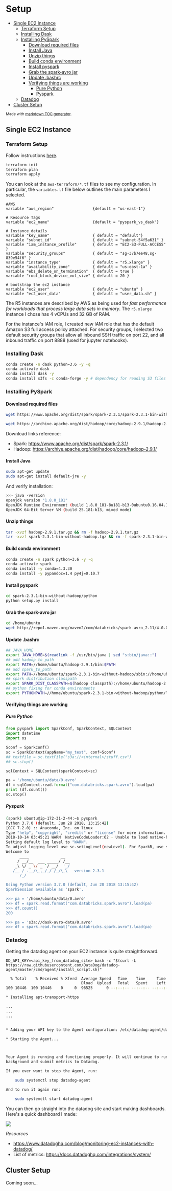 # Setup

- [Single EC2 Instance](#single-ec2-instance)
  * [Terraform Setup](#terraform-setup)
  * [Installing Dask](#installing-dask)
  * [Installing PySpark](#installing-pyspark)
    + [Download required files](#download-required-files)
    + [Install Java](#install-java)
    + [Unzip things](#unzip-things)
    + [Build conda environment](#build-conda-environment)
    + [Install pyspark](#install-pyspark)
    + [Grab the spark-avro jar](#grab-the-spark-avro-jar)
    + [Update .bashrc](#update-bashrc)
    + [Verifying things are working](#verifying-things-are-working)
      - [Pure Python](#pure-python)
      - [Pyspark](#pyspark)
  * [Datadog](#datadog)
- [Cluster Setup](#cluster-setup)


<sub>Made with [markdown TOC generator](https://ecotrust-canada.github.io/markdown-toc/).</sub>

## Single EC2 Instance

### Terraform Setup

Follow instructions [here](https://www.terraform.io/intro/getting-started/build.html).

```bash
terraform init
terraform plan
terraform apply
```

You can look at the `aws-terraform/*.tf` files to see my configuration. In particular, the `variables.tf` file below outlines the main parameters I selected.

```
#AWS
variable "aws_region"                 {default = "us-east-1"}

# Resource Tags
variable "ec2_name"                   {default = "pyspark_vs_dask"}

# Instance details
variable "key_name"                   { default = "default"}
variable "subnet_id"                  { default = "subnet-54f5a631" }
variable "iam_instance_profile"       { default = "EC2-S3-FULL-ACCESS" }
variable "security_groups"            { default = "sg-37b7ee48,sg-839e54f6" }
variable "instance_type"              { default = "r5.xlarge" }
variable "availability_zone"          { default = "us-east-1a" }
variable "ebs_delete_on_termination"  { default = true }
variable "root_block_device_vol_size" { default = 20 }

# bootstrap the ec2 instance
variable "ec2_user"                   { default = "ubuntu" }
variable "ec2_user_data"              { default = "user_data.sh" }
```

The R5 instances are described by AWS as being used for *fast performance for workloads that process large data sets in memory*. The `r5.xlarge` instance I chose has 4 vCPUs and 32 GB of RAM. 

For the instance's IAM role, I created new IAM role that has the default Amazon S3 full access policy attached. For security groups, I selected two default security groups that allow all inbound SSH traffic on port 22, and all inbound traffic on port 8888 (used for jupyter notebooks).

### Installing Dask

```bash
conda create -n dask python=3.6 -y -q
conda activate dask
conda install dask -y
conda install s3fs -c conda-forge -y # dependency for reading S3 files
```

### Installing PySpark

#### Download required files

```bash
wget https://www.apache.org/dist/spark/spark-2.3.1/spark-2.3.1-bin-without-hadoop.tgz

wget https://archive.apache.org/dist/hadoop/core/hadoop-2.9.1/hadoop-2.9.1.tar.gz
```

Download links reference:

- Spark: https://www.apache.org/dist/spark/spark-2.3.1/
- Hadoop: https://archive.apache.org/dist/hadoop/core/hadoop-2.9.1/

#### Install Java

```bash
sudo apt-get update
sudo apt-get install default-jre -y
```

And verify installation:

```bash
>>> java -version
openjdk version "1.8.0_181"
OpenJDK Runtime Environment (build 1.8.0_181-8u181-b13-0ubuntu0.16.04.1-b13)
OpenJDK 64-Bit Server VM (build 25.181-b13, mixed mode)
```

#### Unzip things

```bash
tar -xvzf hadoop-2.9.1.tar.gz && rm -f hadoop-2.9.1.tar.gz
tar -xvzf spark-2.3.1-bin-without-hadoop.tgz && rm -f spark-2.3.1-bin-without-hadoop.tgz
```

#### Build conda environment

```bash
conda create -n spark python=3.6 -y -q
conda activate spark
conda install -y conda=4.3.30
conda install -y pypandoc=1.4 py4j=0.10.7
```

#### Install pyspark

```bash
cd spark-2.3.1-bin-without-hadoop/python
python setup.py install
```

#### Grab the spark-avro jar


```bash
cd /home/ubuntu
wget http://repo1.maven.org/maven2/com/databricks/spark-avro_2.11/4.0.0/spark-avro_2.11-4.0.0.jar .
```

#### Update .bashrc


```bash
## JAVA_HOME
export JAVA_HOME=$(readlink -f /usr/bin/java | sed "s:bin/java::")
## add hadoop to path
export PATH=//home/ubuntu/hadoop-2.9.1/bin:$PATH
## add spark_to_path
export PATH=//home/ubuntu/spark-2.3.1-bin-without-hadoop/sbin://home/ubuntu/spark-2.3.1-bin-without-hadoop/bin:$PATH
## spark distribution classpath
export SPARK_DIST_CLASSPATH=$(hadoop classpath)://home/ubuntu/hadoop-2.9.1/share/hadoop/tools/lib/*://home/ubuntu/spark-avro_2.11-4.0.0.jar
## python fixing for conda environments
export PYTHONPATH=//home/ubuntu/spark-2.3.1-bin-without-hadoop/python/lib/py4j-0.10.7-src.zip:/opt/spark-2.3.1-bin-without-hadoop/python
```

#### Verifying things are working

##### Pure Python

```python
from pyspark import SparkConf, SparkContext, SQLContext
import datetime
import os

Sconf = SparkConf()
sc = SparkContext(appName="my_test", conf=Sconf)
## textfile = sc.textFile("s3a://<internal>/stuff.csv")
## sc.stop()

sqlContext = SQLContext(sparkContext=sc)

pa = '/home/ubuntu/data/0.avro'
df = sqlContext.read.format("com.databricks.spark.avro").load(pa)
print (df.count())
sc.stop()
```


##### Pyspark

```bash
(spark) ubuntu@ip-172-31-2-44:~$ pyspark
Python 3.7.0 (default, Jun 28 2018, 13:15:42)
[GCC 7.2.0] :: Anaconda, Inc. on linux
Type "help", "copyright", "credits" or "license" for more information.
2018-10-14 03:45:21 WARN  NativeCodeLoader:62 - Unable to load native-hadoop library for your platform... using builtin-java classes where applicable
Setting default log level to "WARN".
To adjust logging level use sc.setLogLevel(newLevel). For SparkR, use setLogLevel(newLevel).
Welcome to
      ____              __
     / __/__  ___ _____/ /__
    _\ \/ _ \/ _ `/ __/  '_/
   /__ / .__/\_,_/_/ /_/\_\   version 2.3.1
      /_/

Using Python version 3.7.0 (default, Jun 28 2018 13:15:42)
SparkSession available as 'spark'.

>>> pa = '/home/ubuntu/data/0.avro'
>>> df = spark.read.format("com.databricks.spark.avro").load(pa)
>>> df.count()
200

>>> pa = 's3a://dask-avro-data/0.avro'
>>> df = spark.read.format("com.databricks.spark.avro").load(pa)
```

### Datadog

Getting the datadog agent on your EC2 instance is quite straightforward. 

`DD_API_KEY=<api_key_from_datadog_site> bash -c "$(curl -L https://raw.githubusercontent.com/DataDog/datadog-agent/master/cmd/agent/install_script.sh)"`

```bash
  % Total    % Received % Xferd  Average Speed   Time    Time     Time  Current
                                 Dload  Upload   Total   Spent    Left  Speed
100 10446  100 10446    0     0  96525      0 --:--:-- --:--:-- --:--:-- 96722

* Installing apt-transport-https

...
...
...


* Adding your API key to the Agent configuration: /etc/datadog-agent/datadog.yaml

* Starting the Agent...



Your Agent is running and functioning properly. It will continue to run in the
background and submit metrics to Datadog.

If you ever want to stop the Agent, run:

    sudo systemctl stop datadog-agent

And to run it again run:

    sudo systemctl start datadog-agent
```

You can then go straight into the datadog site and start making dashboards. Here's a quick dashboard I made:

<img src='datadog_example.png'>

*Resources*
- https://www.datadoghq.com/blog/monitoring-ec2-instances-with-datadog/
- List of metrics: https://docs.datadoghq.com/integrations/system/


## Cluster Setup

Coming soon...